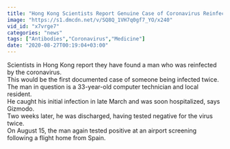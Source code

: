 ```yaml
---
title: "Hong Kong Scientists Report Genuine Case of Coronavirus Reinfection"
image: "https://s1.dmcdn.net/v/SQ8Q_1VH7q0gf7_YO/x240"
vid_id: "x7vrge7"
categories: "news"
tags: ["Antibodies","Coronavirus","Medicine"]
date: "2020-08-27T00:19:04+03:00"
---
```

Scientists in Hong Kong report they have found a man who was reinfected by the coronavirus.  <br>This would be the first documented case of someone being infected twice.  <br>The man in question is a 33-year-old computer technician and local resident.  <br>He caught his initial infection in late March and was soon hospitalized, says Gizmodo.  <br>Two weeks later, he was discharged, having tested negative for the virus twice.  <br>On August 15, the man again tested positive at an airport screening following a flight home from Spain.

